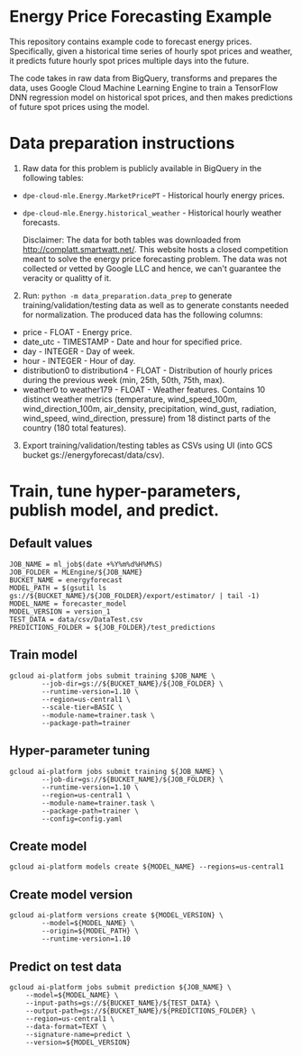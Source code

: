 # Energy Price Forecasting Example

This repository contains example code to forecast energy prices. Specifically, given a historical time series of hourly spot prices and weather, it predicts future hourly spot prices multiple days into the future. 

The code takes in raw data from BigQuery, transforms and prepares the data, uses Google Cloud Machine Learning Engine to train a TensorFlow DNN regression model on historical spot prices, and then makes predictions of future spot prices using the model. 

# Data preparation instructions

1. Raw data for this problem is publicly available in BigQuery in the following tables:  

* `dpe-cloud-mle.Energy.MarketPricePT` - Historical hourly energy prices.  
* `dpe-cloud-mle.Energy.historical_weather` - Historical hourly weather forecasts.

   Disclaimer: The data for both tables was downloaded from http://complatt.smartwatt.net/. This website hosts a closed competition meant to solve the energy price forecasting problem. The data was not collected or vetted by Google LLC and hence, we can't guarantee the veracity or qualitty of it.

2. Run: ```python -m data_preparation.data_prep``` to generate training/validation/testing data as well as to generate constants needed for normalization. The produced data has the following columns:
* price - FLOAT - Energy price.
* date_utc - TIMESTAMP - Date and hour for specified price.
* day - INTEGER - Day of week.
* hour - INTEGER - Hour of day.
* distribution0 to distribution4 - FLOAT - Distribution of hourly prices during the previous week (min, 25th, 50th, 75th, max).
* weather0 to weather179 - FLOAT - Weather features. Contains 10 distinct weather metrics (temperature, wind_speed_100m, wind_direction_100m, air_density, precipitation, wind_gust, radiation, wind_speed, wind_direction, pressure) from 18 distinct parts of the country (180 total features).

3. Export training/validation/testing tables as CSVs using UI (into GCS bucket gs://energyforecast/data/csv).

# Train, tune hyper-parameters, publish model, and predict.

## Default values
```
JOB_NAME = ml_job$(date +%Y%m%d%H%M%S)
JOB_FOLDER = MLEngine/${JOB_NAME}
BUCKET_NAME = energyforecast
MODEL_PATH = $(gsutil ls gs://${BUCKET_NAME}/${JOB_FOLDER}/export/estimator/ | tail -1)
MODEL_NAME = forecaster_model
MODEL_VERSION = version_1
TEST_DATA = data/csv/DataTest.csv
PREDICTIONS_FOLDER = ${JOB_FOLDER}/test_predictions
```

## Train model
```
gcloud ai-platform jobs submit training $JOB_NAME \
        --job-dir=gs://${BUCKET_NAME}/${JOB_FOLDER} \
        --runtime-version=1.10 \
        --region=us-central1 \
        --scale-tier=BASIC \
        --module-name=trainer.task \
        --package-path=trainer
```

## Hyper-parameter tuning
```
gcloud ai-platform jobs submit training ${JOB_NAME} \
        --job-dir=gs://${BUCKET_NAME}/${JOB_FOLDER} \
        --runtime-version=1.10 \
        --region=us-central1 \
        --module-name=trainer.task \
        --package-path=trainer \
        --config=config.yaml
```

## Create model
```
gcloud ai-platform models create ${MODEL_NAME} --regions=us-central1
```

## Create model version
```
gcloud ai-platform versions create ${MODEL_VERSION} \
        --model=${MODEL_NAME} \
        --origin=${MODEL_PATH} \
        --runtime-version=1.10
```

## Predict on test data
```
gcloud ai-platform jobs submit prediction ${JOB_NAME} \
    --model=${MODEL_NAME} \
    --input-paths=gs://${BUCKET_NAME}/${TEST_DATA} \
    --output-path=gs://${BUCKET_NAME}/${PREDICTIONS_FOLDER} \
    --region=us-central1 \
    --data-format=TEXT \
    --signature-name=predict \
    --version=${MODEL_VERSION}
```
